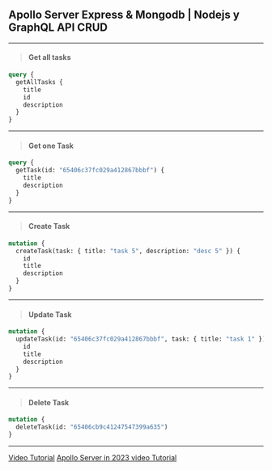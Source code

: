 ## Apollo Server Express & Mongodb | Nodejs y GraphQL API CRUD

---

> #### Get all tasks

```graphql
query {
  getAllTasks {
    title
    id
    description
  }
}
```

---

> #### Get one Task

```graphql
query {
  getTask(id: "65406c37fc029a412867bbbf") {
    title
    description
  }
}
```

---

> #### Create Task

```graphql
mutation {
  createTask(task: { title: "task 5", description: "desc 5" }) {
    id
    title
    description
  }
}
```

---

> #### Update Task

```graphql
mutation {
  updateTask(id: "65406c37fc029a412867bbbf", task: { title: "task 1" }) {
    id
    title
    description
  }
}
```

---

> #### Delete Task

```graphql
mutation {
  deleteTask(id: "65406cb9c41247547399a635")
}
```

---

[Video Tutorial](https://youtu.be/fIZxZk_szWw?si=usqDNL2SFN6LYShG)
[Apollo Server in 2023 video Tutorial](https://youtu.be/jYYjIWXG1_A?si=29ej9Uq01tBIhEmq)
